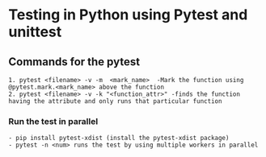 
# Testing in Python using Pytest and unittest



## Commands for the pytest
``` 
1. pytest <filename> -v -m  <mark_name>  -Mark the function using @pytest.mark.<mark_name> above the function 
2. pytest <filename> -v -k "<function_attr>" -finds the function having the attribute and only runs that particular function
```

### Run the test in parallel 
```
- pip install pytest-xdist (install the pytest-xdist package)
- pytest -n <num> runs the test by using multiple workers in parallel

```
